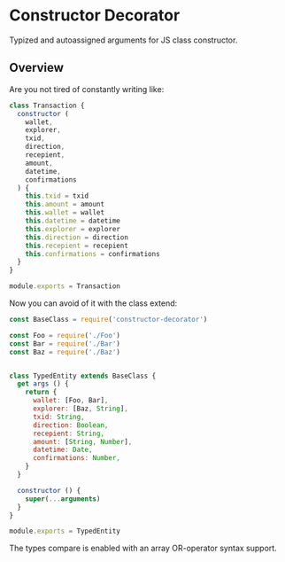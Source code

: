 # Constructor Decorator

Typized and autoassigned arguments for JS class constructor.

## Overview

Are you not tired of constantly writing like:

```js
class Transaction {
  constructor (
    wallet,
    explorer,
    txid,
    direction,
    recepient,
    amount,
    datetime,
    confirmations
  ) {
    this.txid = txid
    this.amount = amount
    this.wallet = wallet
    this.datetime = datetime
    this.explorer = explorer
    this.direction = direction
    this.recepient = recepient
    this.confirmations = confirmations
  }
}

module.exports = Transaction
```

Now you can avoid of it with the class extend:

```js
const BaseClass = require('constructor-decorator')

const Foo = require('./Foo')
const Bar = require('./Bar')
const Baz = require('./Baz')


class TypedEntity extends BaseClass {
  get args () {
    return {
      wallet: [Foo, Bar],
      explorer: [Baz, String],
      txid: String,
      direction: Boolean,
      recepient: String,
      amount: [String, Number],
      datetime: Date,
      confirmations: Number,
    }
  }

  constructor () {
    super(...arguments)
  }
}

module.exports = TypedEntity
```

The types compare is enabled with an array OR-operator syntax support.
